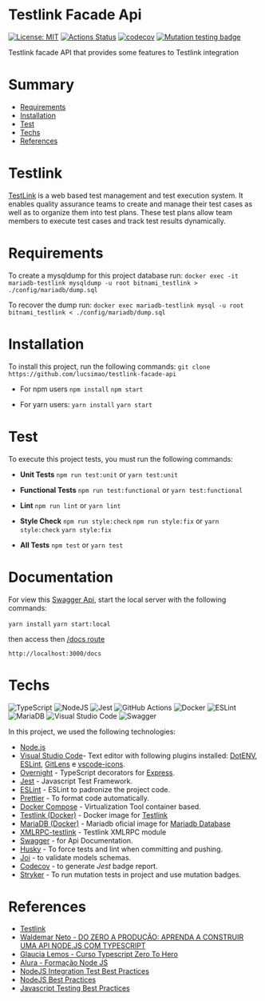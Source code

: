 # Testlink Facade Api

[![License: MIT](https://img.shields.io/badge/License-MIT-red.svg)](https://opensource.org/licenses/MIT) [![Actions Status](https://github.com/waldemarnt/node-typescript-api/workflows/Complete%20workflow/badge.svg)](https://github.com/lucsimao/testlink-facade-api/actions) [![codecov](https://codecov.io/gh/lucsimao/testlink-facade-api/branch/master/graph/badge.svg?token=S02C34WGQ3)](https://codecov.io/gh/lucsimao/testlink-facade-api)
[![Mutation testing badge](https://img.shields.io/endpoint?style=flat&url=https%3A%2F%2Fbadge-api.stryker-mutator.io%2Fgithub.com%2Flucsimao%2Ftestlink-facade-api%2Ffeat/master)](https://dashboard.stryker-mutator.io/reports/github.com/lucsimao/testlink-facade-api/master)

Testlink facade API that provides some features to Testlink integration

# Summary

- [Requirements](#Requirements)
- [Installation](#Installation)
- [Test](#Test)
- [Techs](#Techs)
- [References](#References)

# Testlink

[TestLink](https://github.com/TestLinkOpenSourceTRMS/testlink-code) is a web based test management and test execution system. It enables quality assurance teams to create and manage their test cases as well as to organize them into test plans. These test plans allow team members to execute test cases and track test results dynamically.

# Requirements

To create a mysqldump for this project database run:
`docker exec -it mariadb-testlink mysqldump -u root bitnami_testlink > ./config/mariadb/dump.sql`

To recover the dump run:
`docker exec mariadb-testlink mysql -u root bitnami_testlink < ./config/mariadb/dump.sql`

# Installation

To install this project, run the following commands:
`git clone https://github.com/lucsimao/testlink-facade-api`

- For npm users
  `npm install`
  `npm start`

- For yarn users:
  `yarn install`
  `yarn start`

# Test

To execute this project tests, you must run the following commands:

- **Unit Tests**
  `npm run test:unit`
  or
  `yarn test:unit`

- **Functional Tests**
  `npm run test:functional`
  or
  `yarn test:functional`

- **Lint**
  `npm run lint`
  or
  `yarn lint`

- **Style Check**
  `npm run style:check`
  `npm run style:fix`
  or
  `yarn style:check`
  `yarn style:fix`

- **All Tests**
  `npm test`
  or
  `yarn test`

# Documentation

For view this [Swagger Api](https://swagger.io/), start the local server with the following commands:

`yarn install`
`yarn start:local`

then access then [/docs route](http://localhost:3000/docs)

`http://localhost:3000/docs`

# Techs

![TypeScript](https://img.shields.io/badge/typescript-%23007ACC.svg?style=for-the-badge&logo=typescript&logoColor=white) ![NodeJS](https://img.shields.io/badge/node.js-6DA55F?style=for-the-badge&logo=node.js&logoColor=white) ![Jest](https://img.shields.io/badge/-jest-%23C21325?style=for-the-badge&logo=jest&logoColor=white) ![GitHub Actions](https://img.shields.io/badge/githubactions-%232671E5.svg?style=for-the-badge&logo=githubactions&logoColor=white) ![Docker](https://img.shields.io/badge/docker-%230db7ed.svg?style=for-the-badge&logo=docker&logoColor=white) ![ESLint](https://img.shields.io/badge/ESLint-4B3263?style=for-the-badge&logo=eslint&logoColor=white) ![MariaDB](https://img.shields.io/badge/MariaDB-003545?style=for-the-badge&logo=mariadb&logoColor=white) ![Visual Studio Code](https://img.shields.io/badge/VisualStudioCode-0078d7.svg?style=for-the-badge&logo=visual-studio-code&logoColor=white) ![Swagger](https://img.shields.io/badge/-Swagger-%23Clojure?style=for-the-badge&logo=swagger&logoColor=white)

In this project, we used the following technologies:

- [Node.js](https://nodejs.org/)
- [Visual Studio Code](https://code.visualstudio.com/)- Text editor with following plugins installed: [DotENV](https://github.com/mikestead/vscode-dotenv), [ESLint](https://github.com/Microsoft/vscode-eslint), [GitLens](https://github.com/eamodio/vscode-gitlens) e [vscode-icons](https://github.com/vscode-icons/vscode-icons).
- [Overnight](https://github.com/seanpmaxwell/overnight/tree/master) - TypeScript decorators for [Express](https://github.com/expressjs/express).
- [Jest](https://jestjs.io/) - Javascript Test Framework.
- [ESLint](https://github.com/eslint/eslint) - ESLint to padronize the project code.
- [Prettier](https://prettier.io/) - To format code automatically.
- [Docker Compose](https://docs.docker.com/compose/) - Virtualization Tool container based.
- [Testlink (Docker)](https://hub.docker.com/r/bitnami/testlink/) - Docker image for [Testlink](https://testlink.org/)
- [MariaDB (Docker)](https://hub.docker.com/_/mariadb) - Mariadb oficial image for [Mariadb Database](https://mariadb.org/)
- [XMLRPC-testlink](https://www.npmjs.com/package/testlink-xmlrpc) - Testlink XMLRPC module
- [Swagger](https://swagger.io/) - for Api Documentation.
- [Husky](https://github.com/typicode/husky) - To force tests and lint when committing and pushing.
- [Joi](https://joi.dev/) - to validate models schemas.
- [Codecov](https://codecov.io) - to generate _Jest_ badge report.
- [Stryker](https://stryker-mutator.io/docs/General/dashboard/) - To run mutation tests in project and use mutation badges.

# References

- [Testlink](https://testlink.org/)
- [Waldemar Neto - DO ZERO A PRODUÇÃO: APRENDA A CONSTRUIR UMA API NODE.JS COM TYPESCRIPT ](https://github.com/waldemarnt/node-typescript-api)
- [Glaucia Lemos - Curso Typescript Zero To Hero](https://github.com/glaucia86/curso-typescript-zero-to-hero)
- [Alura - Formação Node JS](https://cursos.alura.com.br/formacao-node-js-12)
- [NodeJS Integration Test Best Practices](https://github.com/testjavascript/nodejs-integration-tests-best-practices)
- [NodeJS Best Practices](https://github.com/goldbergyoni/nodebestpractices)
- [Javascript Testing Best Practices](https://github.com/goldbergyoni/javascript-testing-best-practices)
